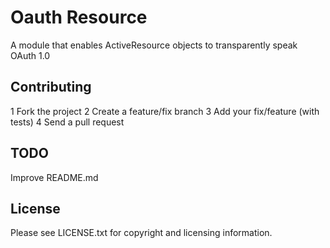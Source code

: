 # Oauth Resource

A module that enables ActiveResource objects to transparently speak OAuth 1.0

## Contributing

1 Fork the project
2 Create a feature/fix branch
3 Add your fix/feature (with tests)
4 Send a pull request

## TODO

Improve README.md

## License

Please see LICENSE.txt for copyright and licensing information.
